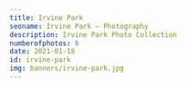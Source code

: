 ```yaml
---
title: Irvine Park
seoname: Irvine Park — Photography
description: Irvine Park Photo Collection
numberofphotos: 6
date: 2021-01-18
id: irvine-park
img: banners/irvine-park.jpg
---
```

